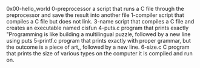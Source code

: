0x00-hello_world
0-preprocessor
	 a script that runs a C file through the preprocessor and save the result into another file
1-compiler
	 script that compiles a C file but does not link.
3-name
	 script that compiles a C file and creates an executable named cisfun
4-puts.c
	 program that prints exactly "Programming is like building a multilingual puzzle, followed by a new line using puts
5-printf.c
	 program that prints exactly with proper grammar, but the outcome is a piece of art,, followed by a new line.
6-size.c
	C program that prints the size of various types on the computer it is compiled and run on.
